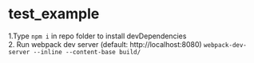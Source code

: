 # test_example

1.Type <code>npm i</code>  in repo folder to install devDependencies  
2. Run webpack dev server (default: http://localhost:8080)
<code>webpack-dev-server --inline --content-base build/</code>
